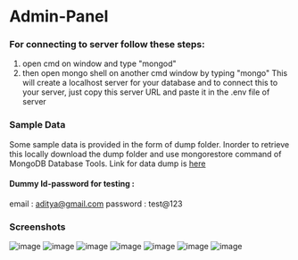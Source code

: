 # Admin-Panel

### For connecting to server follow these steps:
1) open cmd on window and type "mongod"
2) then open mongo shell on another cmd window by typing "mongo"
This will create a localhost server for your database and to connect this to your server, just copy this server URL and paste it in the .env file of server

### Sample Data
Some sample data is provided in the form of dump folder. Inorder to retrieve this locally download the dump folder and use mongorestore command of MongoDB Database Tools.
Link for data dump is [here](https://drive.google.com/drive/folders/1GosWe2zpo6WGUX5UISH6xnBeziD6Xj-E?usp=share_link)

#### Dummy Id-password for testing :
 email : aditya@gmail.com
 password : test@123

### Screenshots
![image](https://github.com/Lumos-metaverse/Admin-Panel/assets/74404047/d5e760c7-a267-4c60-8f45-1542b95799bf)
![image](https://github.com/Lumos-metaverse/Admin-Panel/assets/74404047/61dfa25c-f5a2-4a9b-8b87-7975b1b1391f)
![image](https://github.com/Lumos-metaverse/Admin-Panel/assets/74404047/8f67af2d-0341-4601-af12-ca822cf339c2)
![image](https://github.com/Lumos-metaverse/Admin-Panel/assets/74404047/99b6ad9d-9e25-4baf-975f-1586ca29659d)
![image](https://github.com/Lumos-metaverse/Admin-Panel/assets/74404047/e54dba55-f940-47f3-807f-5911e419f985)
![image](https://github.com/Lumos-metaverse/Admin-Panel/assets/74404047/7c49a514-aed7-49c3-9cc0-e78a8ea0122a)
![image](https://github.com/Lumos-metaverse/Admin-Panel/assets/74404047/f4bc0a8e-ecf1-4a47-83e3-6dd7e389188f)



